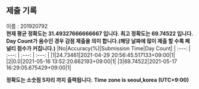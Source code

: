 


  
## 제출 기록  
이름 : 201920792  
**현재 평균 정확도는 31.49327666666667 입니다. 최고 정확도는 69.74522 입니다.**  
**Day Count가 음수인 경우 감점 제출을 의미 합니다.(해당 날짜에 많이 제출 할 수록 페널티 점수가 커집니다.)**
|No|Accuracy(%)|Submission Time|Day Count|
| :---: | :---: | :---: | :---: |
|1|24.73461|2021-04-29 20:56:45.517133+09:00|1|
|2|0.0|2021-05-16 13:52:20.662193+09:00|1|
|3|69.74522|2021-05-17 16:29:05.675429+09:00|1|


**정확도는 소숫점 5자리 까지 출력됩니다.**
**Time zone is seoul,korea (UTC+9:00)**
